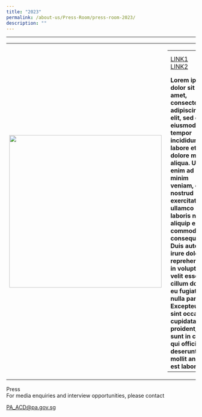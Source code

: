 ```yaml
---
title: "2023"
permalink: /about-us/Press-Room/press-room-2023/
description: ""
---
```

<hr>
<table border="0" width="100%">
        <tr>
            <td style="width:405px;">
                <img src="/images/image" style="width:405px;height:auto;" />
            </td>
            <td>
                <table border="0" width="100%">
                    <tr>
                        <td style="text-align:left;">
                            <a href="https://link.xyz" target="_blank" style="float:left; padding-right:5px;">LINK1</a>
													<a href="https://link.xyz" target="_blank" style="float:left; padding-right:5px;">LINK2</a>
                        </td>
                        <td width="30%" align="right">
                            Mar 17, 2022
                        </td>
                    </tr>
                    <tr>
                        <td colspan="2">
                            <b>Lorem ipsum dolor sit amet, consectetur adipiscing elit, sed do eiusmod tempor incididunt ut labore et dolore magna aliqua. Ut enim ad minim veniam, quis nostrud exercitation ullamco laboris nisi ut aliquip ex ea commodo consequat. Duis aute irure dolor in reprehenderit in voluptate velit esse cillum dolore eu fugiat nulla pariatur. Excepteur sint occaecat cupidatat non proident, sunt in culpa qui officia deserunt mollit anim id est laborum
                        </td>
                    </tr>
                </table>
            </td>
        </tr>
    </table>
		
Press<br>
For media enquiries and interview opportunities, please contact

[PA_ACD@pa.gov.sg](mailto:PA_ACD@pa.gov.sg)